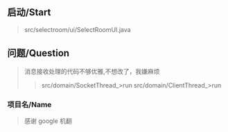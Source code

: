 ## 启动/Start

> src/selectroom/ui/SelectRoomUI.java

## 问题/Question

> 消息接收处理的代码不够优雅,不想改了，我嫌麻烦
>> src/domain/SocketThread_>run
   src/domain/ClientThread_>run
### 项目名/Name

> 感谢 google 机翻
